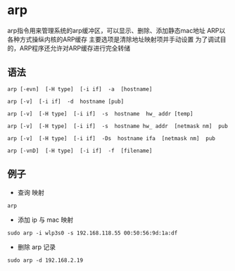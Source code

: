 # arp
arp指令用来管理系统的arp缓冲区，可以显示、删除、添加静态mac地址
ARP以各种方式操纵内核的ARP缓存
主要选项是清除地址映射项并手动设置
为了调试目的，ARP程序还允许对ARP缓存进行完全转储

## 语法
```shell
arp [-evn]  [-H type]  [-i if]  -a  [hostname]

arp [-v]  [-i if]  -d  hostname [pub]

arp [-v]  [-H type]  [-i if]  -s  hostname  hw_ addr [temp]

arp [-v]  [-H type]  [-i if]  -s  hostname hw_ addr  [netmask nm]  pub

arp [-v]  [-H type]  [-i if]  -Ds  hostname ifa  [netmask nm]  pub

arp [-vnD]  [-H type]  [-i if]  -f  [filename]
```

## 例子
- 查询 映射
```shell
arp
```

- 添加 ip 与 mac 映射
```shell
sudo arp -i wlp3s0 -s 192.168.118.55 00:50:56:9d:1a:df
```

- 删除 arp 记录
```shell
sudo arp -d 192.168.2.19
```
